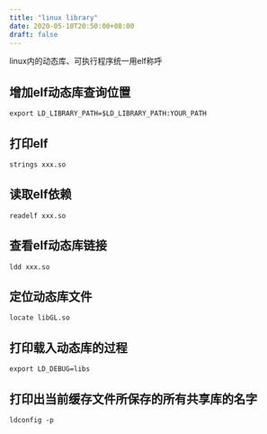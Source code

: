 ```yaml
---
title: "linux library"
date: 2020-05-10T20:50:00+08:00
draft: false
---
```


linux内的动态库、可执行程序统一用elf称呼

## 增加elf动态库查询位置
`export LD_LIBRARY_PATH=$LD_LIBRARY_PATH:YOUR_PATH`

## 打印elf
`strings xxx.so`

## 读取elf依赖
`readelf xxx.so`

## 查看elf动态库链接
`ldd xxx.so`

## 定位动态库文件
`locate libGL.so`

## 打印载入动态库的过程
`export LD_DEBUG=libs`

## 打印出当前缓存文件所保存的所有共享库的名字
`ldconfig -p`
